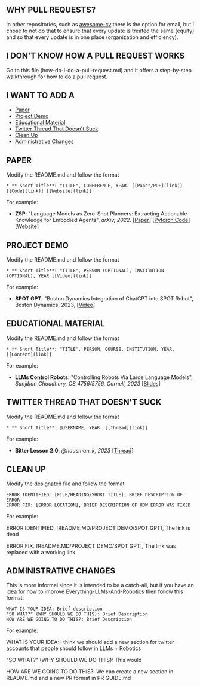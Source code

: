 ## WHY PULL REQUESTS? 
In other repositories, such as [awesome-cv](https://github.com/jbhuang0604/awesome-computer-vision) there is the option for email, but I chose to not do that to ensure that every update is treated the same (equity) and so that every update is in one place (organization and efficiency). 

## I DON'T KNOW HOW A PULL REQUEST WORKS 

Go to this file (how-do-I-do-a-pull-request.md) and it offers a step-by-step walkthrough for how to do a pull request. 

## I WANT TO ADD A
- [Paper](#paper)
- [Project Demo](#project-demo) 
- [Educational Material](#educational-material) 
- [Twitter Thread That Doesn't Suck](#twitter-thread-that-doesn't-suck) 
- [Clean Up](#clean-up) 
- [Administrative Changes](#administrative-changes)


## PAPER <a name="paper"></a>
Modify the README.md and follow the format 
``` 
* ** Short Title**: "TITLE", CONFERENCE, YEAR. [[Paper/PDF](link)] [[Code](link)] [[Website](link)]
``` 
For example:

* **ZSP**: "Language Models as Zero-Shot Planners: Extracting Actionable Knowledge for Embodied Agents", *arXiv, 2022*. [[Paper](https://arxiv.org/abs/2201.07207)] [[Pytorch Code](https://github.com/huangwl18/language-planner)] [[Website](https://wenlong.page/language-planner/)]

## PROJECT DEMO <a name="project-demo"></a>
Modify the README.md and follow the format 
``` 
* ** Short Title**: "TITLE", PERSON (OPTIONAL), INSTITUTION (OPTIONAL), YEAR [[Video](link)]
``` 
For example: 

* **SPOT GPT**: "Boston Dynamics Integration of ChatGPT into SPOT Robot", Boston Dynamics, 2023, [[Video](https://www.youtube.com/watch?v=XyCKe3rrYik)]

## EDUCATIONAL MATERIAL <a name="educational-material"></a>
Modify the README.md and follow the format 
``` 
* ** Short Title**: "TITLE", PERSON, COURSE, INSTITUTION, YEAR. [[Content](link)]
``` 
For example: 
* **LLMs Control Robots**: "Controlling Robots Via Large Language Models", *Sanjiban Choudhury, CS 4756/5756, Cornell, 2023* [[Slides](https://www.cs.cornell.edu/courses/cs4756/2023sp/assets/slides_notes/lec26_slides.pdf)]

## TWITTER THREAD THAT DOESN'T SUCK <a name="twitter-thread-that-doesn't-suck"></a>
Modify the README.md and follow the format 
``` 
* ** Short Title**: @USERNAME, YEAR. [[Thread](link)]  
```  
For example: 

* **Bitter Lesson 2.0**: *@hausman_k, 2023* [[Thread](https://twitter.com/hausman_k/status/1612509549889744899)]

## CLEAN UP <a name="clean-up"></a>
Modify the designated file and follow the format 
``` 
ERROR IDENTIFIED: [FILE/HEADING/SHORT TITLE], BRIEF DESCRIPTION OF ERROR
ERROR FIX: [ERROR LOCATION], BRIEF DESCRIPTION OF HOW ERROR WAS FIXED
```  

For example:  

ERROR IDENTIFIED: [README.MD/PROJECT DEMO/SPOT GPT], The link is dead 

ERROR FIX: [README.MD/PROJECT DEMO/SPOT GPT], The link was replaced with a working link

## ADMINISTRATIVE CHANGES <a name="administrative-changes"></a>
This is more informal since it is intended to be a catch-all, but if you have an idea for how to improve Everything-LLMs-And-Robotics then follow this format: 
``` 
WHAT IS YOUR IDEA: Brief description
"SO WHAT?" (WHY SHOULD WE DO THIS): Brief Description
HOW ARE WE GOING TO DO THIS?: Brief Description 
```  

For example: 

WHAT IS YOUR IDEA: I think we should add a new section for twitter accounts that people should follow in LLMs + Robotics

"SO WHAT?" (WHY SHOULD WE DO THIS): This would 

HOW ARE WE GOING TO DO THIS?: We can create a new section in README.md and a new PR format in PR GUIDE.md



